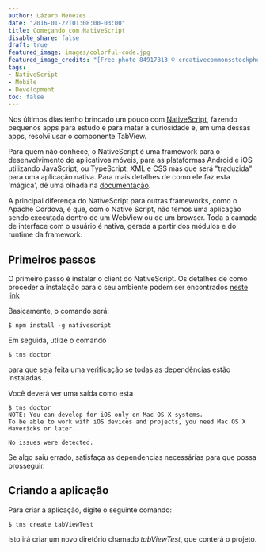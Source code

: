 ```yaml
---
author: Lázaro Menezes
date: "2016-01-22T01:08:00-03:00"
title: Começando com NativeScript
disable_share: false
draft: true
featured_image: images/colorful-code.jpg
featured_image_credits: "[Free photo 84917813 © creativecommonsstockphotos - Dreamstime.com](https://www.dreamstime.com/colorful-computer-programing-code-monitor-public-domain-image-free-84917813) - © Creative Commons Zero (CC0)"
tags:
- NativeScript
- Mobile
- Development
toc: false
---
```


Nos últimos dias tenho brincado um pouco com [NativeScript](nativescript.org), fazendo pequenos apps para estudo e para matar a curiosidade e, em uma dessas apps, resolvi usar o componente TabView.

Para quem não conhece, o NativeScript é uma framework para o desenvolvimento de aplicativos móveis, para as plataformas Android e iOS utilizando JavaScript, ou TypeScript, XML e CSS mas que será "traduzida" para uma aplicação nativa. Para mais detalhes de como ele faz esta 'mágica', dê uma olhada na [documentação](http://docs.nativescript.org/).

A principal diferença do NativeScript para outras frameworks, como o Apache Cordova, é que, com o Native Script, não temos uma aplicação sendo executada dentro de um WebView ou de um browser. Toda a camada de interface com o usuário é nativa, gerada a partir dos módulos e do runtime da framework.

## Primeiros passos

O primeiro passo é instalar o client do NativeScript. Os detalhes de como proceder a instalação para o seu ambiente podem ser encontrados [neste link](http://docs.nativescript.org/start/quick-setup#the-nativescript-cli)

Basicamente, o comando será:

```shell
$ npm install -g nativescript
```

Em seguida, utlize o comando

```shell
$ tns doctor
```

para que seja feita uma verificação se todas as dependências estão instaladas.

Você deverá ver uma saída como esta

```shell
$ tns doctor
NOTE: You can develop for iOS only on Mac OS X systems.
To be able to work with iOS devices and projects, you need Mac OS X Mavericks or later.

No issues were detected.
```

Se algo saiu errado, satisfaça as dependencias necessárias para que possa prosseguir.

## Criando a aplicação

Para criar a aplicação, digite o seguinte comando:

```shell
$ tns create tabViewTest
```

Isto irá criar um novo diretório chamado _tabViewTest_, que conterá o projeto.

